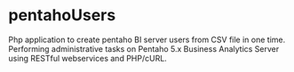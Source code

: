 # pentahoUsers
Php application to create pentaho BI server users from CSV file in one time.
Performing administrative tasks on Pentaho 5.x Business Analytics Server using RESTful webservices and PHP/cURL.
